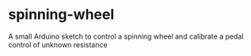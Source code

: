 # spinning-wheel
A small Arduino sketch to control a spinning wheel and calibrate a pedal control of unknown resistance
